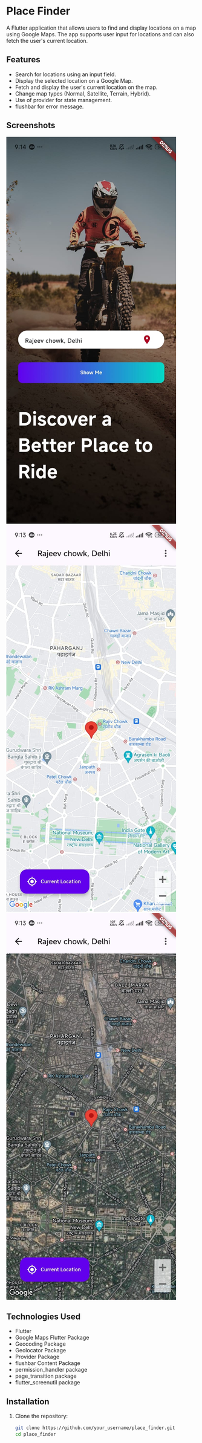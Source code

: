  # Place Finder

A Flutter application that allows users to find and display locations on a map using Google Maps. The app supports user input for locations and can also fetch the user's current location.

## Features

- Search for locations using an input field.
- Display the selected location on a Google Map.
- Fetch and display the user's current location on the map.
- Change map types (Normal, Satellite, Terrain, Hybrid).
- Use of provider for state management.
- flushbar for error message.

## Screenshots

![Home Screen](assets/images/home.jpg)
![Map Screen](assets/images/map1.jpg)
![Map Screen](assets/images/map2.jpg)


## Technologies Used

- Flutter
- Google Maps Flutter Package
- Geocoding Package
- Geolocator Package
- Provider Package
- flushbar Content Package
-  permission_handler package
- page_transition package
- flutter_screenutil package

## Installation

1. Clone the repository:
   ```bash
   git clone https://github.com/your_username/place_finder.git
   cd place_finder
